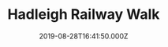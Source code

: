 ---
date: 2019-08-28T16:41:50.000Z
title: Hadleigh Railway Walk
latitude: 52.04096961126445
longitude: 0.9595656394958496
category: checkin
---